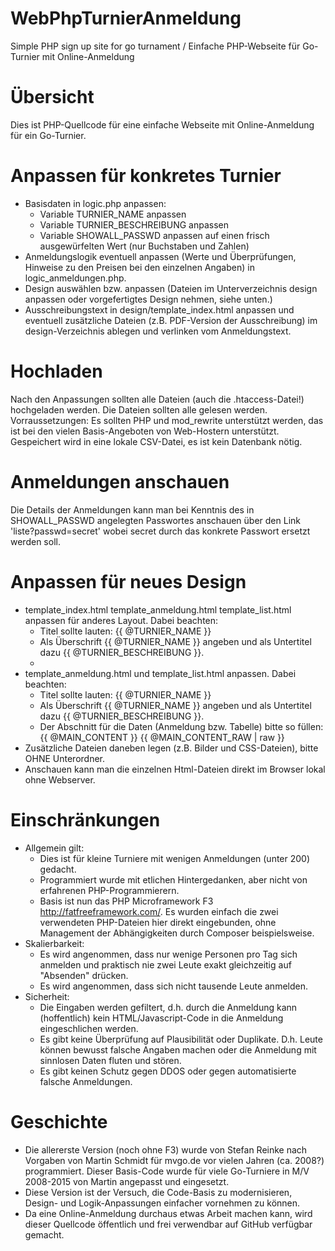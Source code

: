 # WebPhpTurnierAnmeldung
Simple PHP sign up site for go turnament / Einfache PHP-Webseite für Go-Turnier mit Online-Anmeldung 

# Übersicht
Dies ist PHP-Quellcode für eine einfache Webseite mit Online-Anmeldung für ein Go-Turnier.

# Anpassen für konkretes Turnier
* Basisdaten in logic.php anpassen:
  * Variable TURNIER_NAME anpassen
  * Variable TURNIER_BESCHREIBUNG anpassen
  * Variable SHOWALL_PASSWD anpassen auf einen frisch ausgewürfelten Wert (nur Buchstaben und Zahlen)
* Anmeldungslogik eventuell anpassen (Werte und Überprüfungen, Hinweise zu den Preisen bei den einzelnen Angaben) in logic_anmeldungen.php.
* Design auswählen bzw. anpassen (Dateien im Unterverzeichnis design anpassen oder vorgefertigtes Design nehmen, siehe unten.)
* Ausschreibungstext in design/template_index.html anpassen und eventuell zusätzliche Dateien (z.B. PDF-Version der Ausschreibung) im design-Verzeichnis ablegen und verlinken vom Anmeldungstext.

# Hochladen
Nach den Anpassungen sollten alle Dateien (auch die .htaccess-Datei!) hochgeladen werden. Die Dateien sollten alle gelesen werden.
Vorraussetzungen: Es sollten PHP und mod_rewrite unterstützt werden, das ist bei den vielen Basis-Angeboten von Web-Hostern unterstützt. Gespeichert wird in eine lokale CSV-Datei, es ist kein Datenbank nötig.

# Anmeldungen anschauen
Die Details der Anmeldungen kann man bei Kenntnis des in SHOWALL_PASSWD angelegten Passwortes anschauen über den Link 'liste?passwd=secret' wobei secret durch das konkrete Passwort ersetzt werden soll.

# Anpassen für neues Design
* template_index.html template_anmeldung.html template_list.html anpassen für anderes Layout. Dabei beachten: 
  * Titel sollte lauten: {{ @TURNIER_NAME }}
  * Als Überschrift {{ @TURNIER_NAME }} angeben und als Untertitel dazu {{ @TURNIER_BESCHREIBUNG }}.
  *
* template_anmeldung.html und template_list.html anpassen. Dabei beachten: 
  * Titel sollte lauten: {{ @TURNIER_NAME }}
  * Als Überschrift {{ @TURNIER_NAME }} angeben und als Untertitel dazu {{ @TURNIER_BESCHREIBUNG }}.
  * Der Abschnitt für die Daten (Anmeldung bzw. Tabelle) bitte so füllen: {{ @MAIN_CONTENT }} {{ @MAIN_CONTENT_RAW | raw }}
* Zusätzliche Dateien daneben legen (z.B. Bilder und CSS-Dateien), bitte OHNE Unterordner.
* Anschauen kann man die einzelnen Html-Dateien direkt im Browser lokal ohne Webserver.

# Einschränkungen
* Allgemein gilt:
  * Dies ist für kleine Turniere mit wenigen Anmeldungen (unter 200) gedacht.
  * Programmiert wurde mit etlichen Hintergedanken, aber nicht von erfahrenen PHP-Programmierern.
  * Basis ist nun das PHP Microframework F3 http://fatfreeframework.com/. Es wurden einfach die zwei verwendeten PHP-Dateien hier direkt eingebunden, ohne Management der Abhängigkeiten durch Composer beispielsweise.
* Skalierbarkeit:
  * Es wird angenommen, dass nur wenige Personen pro Tag sich anmelden und praktisch nie zwei Leute exakt gleichzeitig auf "Absenden" drücken.
  * Es wird angenommen, dass sich nicht tausende Leute anmelden.
* Sicherheit: 
  * Die Eingaben werden gefiltert, d.h. durch die Anmeldung kann (hoffentlich) kein HTML/Javascript-Code in die Anmeldung eingeschlichen werden.
  * Es gibt keine Überprüfung auf Plausibilität oder Duplikate. D.h. Leute können bewusst falsche Angaben machen oder die Anmeldung mit sinnlosen Daten fluten und stören.
  * Es gibt keinen Schutz gegen DDOS oder gegen automatisierte falsche Anmeldungen.
# Geschichte
  * Die allererste Version (noch ohne F3) wurde von Stefan Reinke nach Vorgaben von Martin Schmidt für mvgo.de vor vielen Jahren (ca. 2008?) programmiert. Dieser Basis-Code wurde für viele Go-Turniere in M/V 2008-2015 von Martin angepasst und eingesetzt.
  * Diese Version ist der Versuch, die Code-Basis zu modernisieren, Design- und Logik-Anpassungen einfacher vornehmen zu können.
  * Da eine Online-Anmeldung durchaus etwas Arbeit machen kann, wird dieser Quellcode öffentlich und frei verwendbar auf GitHub verfügbar gemacht. 
